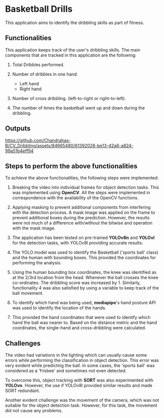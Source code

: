 # Basketball Drills
This application aims to identify the dribbling skills as part of fitness.

## Functionalities

This application keeps track of the user's dribbling skills. The main components that are tracked in this application are the following:
1. Total Dribbles performed.

2. Number of dribbles in one hand.
    - Left hand
    - Right hand

3. Number of cross dribbling. (left-to-right or right-to-left).

4. The number of times the basketball went up and down during the dribbling.

## Outputs

https://github.com/Chandrahas-B/CV_Dribbling/assets/84665480/61392028-be13-42a6-a824-99a51b4eff94

## Steps to perform the above functionalities

To achieve the above functionalities, the following steps were implemented:

1. Breaking the video into individual frames for object detection tasks. This was implemented using **OpenCV**. All the steps were implemented in correspondence with the availability of the OpenCV functions.

2. Applying masking to prevent additional components from interfering with the detection process. A mask image was applied on the frame to prevent additional boxes during the prediction. However, the results were not much of a difference with/without the bitwise and operation with the mask image.

3. The application has been tested on pre-trained **YOLOv8n** and **YOLOvl** for the detection tasks, with YOLOv8l providing accurate results.

4. The YOLO model was used to identify the Basketball ('sports ball' class) and the human with bounding boxes. This provided the coordinates for performing the analysis.

5. Using the human bounding box coordinates, the knee was identified as at the 2/3rd location from the head. Whenever the ball crosses the knee co-ordinates. The dribbling score was increased by 1. Similarly, functionality 4 was also satisfied by using a variable to keep track of the ball movement.

6. To identify which hand was being used, **mediapipe**'s hand posture API was used to identify the location of the hands.

7. This provided the hand coordinates that were used to identify which hand the ball was nearer to. Based on the distance metric and the hand coordinates, the single-hand and cross-dribbling were calculated.

## Challenges
The video had variations in the lighting which can usually cause some errors while performing the classification in object detection. This error was very evident while predicting the ball. In some cases, the 'sports ball' was considered as a 'frisbee' and sometimes not even detected.

To overcome this, object tracking with **SORT** was also experimented with **YOLOvn**. However, the use if YOLOv8l provided similar results and made SORT redundant.

Another evident challenge was the movement of the camera, which was not suitable for the object detection task. However, for this task, the movement did not cause any problems.

